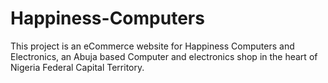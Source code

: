 # Happiness-Computers

This project is an eCommerce website for Happiness Computers and Electronics, an Abuja based Computer and electronics shop in the heart of Nigeria Federal Capital Territory.
